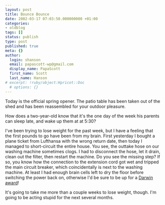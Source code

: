 ```yaml
---
layout: post
title: Bounce Bounce
date: 2002-03-17 07:03:50.000000000 +01:00
categories:
- oldblog
tags: []
status: publish
type: post
published: true
meta: {}
author:
  login: shanson
  email: papascott-wp@gmail.com
  display_name: PapaScott
  first_name: Scott
  last_name: Hanson
# excerpt: !ruby/object:Hpricot::Doc
  # options: {}
---
```

<p>Today is the official spring opener. The patio table has been taken out of the shed and has been reassembled for your outdoor pleasure.</p>
<p>How does a two-year-old know that it's the one day of the week his parents can sleep late, and wake up them at at 5:30?</p>
<p>I've been trying to lose weight for the past week, but I have a feeling that the first pounds to go have been from my brain. First yesterday I bought a plane ticket from Lufthansa with the wrong return date, then today I managed to short-circuit the entire house. You see, the outtake hose on our washing machine sometimes clogs. I had to disconnect the hose, let it drain, clean out the filter, then restart the machine. Do you see the missing step? If so, you know how the connection to the extension cord got wet and tripped the main circuit breaker, which coincidentally is next to the washing machine. At least I had enough brain cells left to dry the floor before switching the power back on, otherwise I'd be sure to be up for a <a href="http://www.DarwinAwards.com">Darwin award</a>!</p>
<p>It's going to take me more than a couple weeks to lose weight, though. I'm going to be acting stupid for the next several months.</p>
